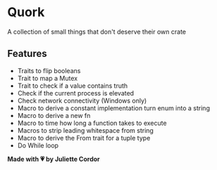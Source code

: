 # Quork

A collection of small things that don't deserve their own crate

## Features

- Traits to flip booleans
- Trait to map a Mutex
- Trait to check if a value contains truth
- Check if the current process is elevated
- Check network connectivity (Windows only)
- Macro to derive a constant implementation turn enum into a string
- Macro to derive a new fn
- Macro to time how long a function takes to execute
- Macros to strip leading whitespace from string
- Macro to derive the From trait for a tuple type
- Do While loop

**Made with 💗 by Juliette Cordor**
